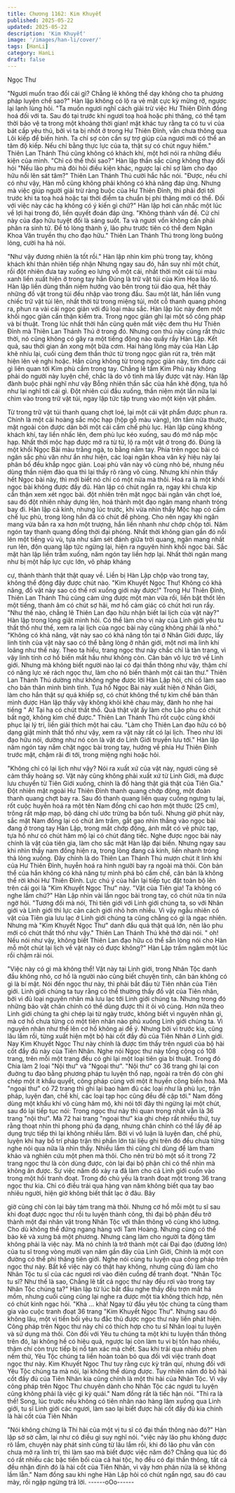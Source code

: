 ```yaml
---
title: Chương 1162: Kim Khuyết
published: 2025-05-22
updated: 2025-05-22
description: 'Kim Khuyết'
image: '/images/han-li/cover/'
tags: [HanLi]
category: HanLi
draft: false
---
```


Ngọc Thư

"Ngươi muốn trao đổi cái gì? Chẳng lẽ không thể dạy không cho
ta phương pháp luyện chế sao?" Hàn lập không có lộ ra vẻ mặt
cực kỳ mừng rỡ, ngược lại lạnh lùng hỏi.
"Ta muốn ngươi nghĩ cách giải trừ việc Hư Thiên Đỉnh đồng hoá
đối với ta. Sau đó tại trước khi ngươi toạ hoá hoặc phi thăng, có
thể tạm thời bảo vệ ta trong một khoảng thời gian! mặt khác tuy
rằng ta có tu vi của bát cấp yêu thú, bởi vì ta bị nhốt ở trong Hư
Thiên Đỉnh, vẫn chưa thông qua Lôi kiếp để biến hình. Ta chỉ sợ
còn cần sự trợ giúp của ngươi mới có thể an tâm độ kiếp. Nếu chỉ
bằng thực lực của ta, thật sự có chút nguy hiểm." Thiên Lan
Thánh Thú cũng không có khách khí, một hơi nói ra những điều
kiện của mình.
"Chỉ có thế thôi sao?" Hàn lập thần sắc cũng không thay đổi hỏi
"Nếu lão phu mà đòi hỏi điều kiện khác, ngược lại chỉ sợ làm cho
đạo hữu nổi lên sát tâm?" Thiên Lan Thánh Thú cười hắc hắc nói.
"Được, nếu chỉ có như vậy, Hàn mỗ cũng không phải không có
khả năng đáp ứng. Nhưng mà việc giúp người giải trừ ràng buộc
của Hư Thiên Đỉnh, thì phải đợi tới trước khi ta toạ hoá hoặc tại
thời điểm ta chuẩn bị phi thăng mới có thể. Đối với việc này các
hạ không có ý kiến gì chứ?" Hàn lập hơi cân nhắc một lúc về lợi
hại trong đó, liền quyết đoán đáp ứng.
"Không thành vấn đề. Cử chỉ này của đạo hữu tuyệt đối là sáng
suốt. Ta và ngươi vốn không cần phải phân ra sinh tử. Để tỏ lòng
thành ý, lão phu trước tiên có thể đem Ngân Khoa Văn truyền thụ
cho đạo hữu." Thiên Lan Thánh Thú trong lòng buông lỏng, cười
ha hả nói.

"Như vậy đương nhiên là tốt rồi." Hàn lập nhìn kim phù trong tay,
không khách khí thản nhiên tiếp nhận
Nhưng ngay sau đó, hắn suy nhĩ một chút, rồi đột nhiên đưa tay
xuống eo lưng vỗ một cái, nhất thời một cái túi màu xanh liền xuất
hiện ở trong tay hắn
Đúng là trữ vật túi của Kim Hoa lão tổ.
Hàn lập liền dùng thần niệm hướng vào bên trong túi đảo qua, hết
thảy những đồ vật trong túi đều nhập vào trong đầu.
Sau một lát, hắn liền vung chiếc trữ vật túi lên, nhất thời từ trong
miệng túi, môt cỗ thanh quang phóng ra, phun ra vài cái ngọc giản
với đủ loại màu sắc.
Hàn lập lúc này đem một khối ngọc giản cẩn thận kiểm tra. Trong
ngọc giản ghi lại một số công pháp và bí thuật. Trong lúc nhất thời
hắn cũng quên mất việc đem thu Hư Thiên Đỉnh mà Thiên Lan
Thánh Thú ở trong đó.
Nhưng con thú này cũng rất thức thời, nó cũng không có gây ra
một tiếng động nào quấy rầy Hàn Lập.
Kết quả, sau thời gian ăn xong một bữa cơm. Hai hàng lông mày
của Hàn Lập khẽ nhíu lại, cuối cùng đem thần thức từ trong ngọc
giản rút ra, trên mặt hiện lên vẻ nghi hoặc.
Hắn cũng không từ trong ngọc giản này, tìm được cái gì liên quan
tới Kim phù cầm trong tay.
Chẳng lẽ tấm Kim Phù này không phải do người này luyện chế,
chắc là do vô tình mà lấy được vật này. Hàn lập đành buộc phải
nghĩ như vậy
Bỗng nhiên thần sắc của hắn khẽ động, tựa hồ như lại nghĩ tới cái
gì. Đột nhiên cúi đầu xuống, thần niệm một lần nữa lại chìm vào
trong trữ vật túi, ngay lập tức tập trung vào một kiện vật phẩm.

Từ trong trữ vật túi thanh quang chợt loé, lại một cái vật phẩm
được phun ra.
Chính là một cái hoàng sắc mộc hạp (hộp gỗ màu vàng), lớn tầm
nửa thước, mặt ngoài còn được dán bởi một cái cấm chế phù lục.
Hàn lập cũng không khách khí, tay liền nhấc lên, đem phù lục kéo
xuống, sau đó mở nắp mộc hạp.
Nhất thời mộc hạp được mở ra từ từ, lộ ra một vật ở trong đó.
Đúng là một khối Ngọc Bài màu trằng ngà, to bằng nắm tay. Phía
trên ngọc bài có ngân sắc phù văn như ẩn như hiện, các loại
ngân khoa văn ký hiệu này lại phân bố đều khắp ngọc giản.
Loại phù văn này vô cùng nhỏ bé, nhưng nếu dùng thần niệm đảo
qua thì lại thấy rõ ràng vô cùng.
Nhưng khi nhìn thấy hết Ngọc bài này, thì mới biết nó chỉ có một
nửa mà thôi. Hoá ra là một khối ngọc bài không được đầy đủ.
Hàn lập có chút ngẩn ra, ngay khi chưa kịp cẩn thận xem xét ngọc
bài. đột nhiên trên mặt ngọc bài ngân văn chợt loé, sau đó đột
nhiên nhảy dựng lên, hoá thành một đạo ngân mang nhanh tróng
bay đi.
Hàn lập cả kinh, nhưng lúc trước, khi vừa nhìn thấy Mộc hạp có
cấm chế lục phù, trong lòng hắn đã có chút đề phòng. Cho nên
ngay khi ngân mang vừa bắn ra xa hơn một trượng, hắn liền
nhanh như chớp chộp tới.
Năm ngón tay thanh quang đồng thời đại phóng.
Nhất thời không gian gần đó nổi lên một tiếng vù vù, tựa như sấm
sét đánh giữa trời quang, ngân mang nhất run lên, độn quang lập
tức ngừng lại, hiện ra nguyên hình khối ngọc bài.
Sắc mặt hàn lập liền trầm xuống, năm ngón tay liền hợp lại.
Nhất thời ngân mang như bị một hấp lực cực lớn, vô pháp kháng

cự, thành thành thật thật quay về. Liền bị Hàn Lập chộp vào trong
tay, không thể động đậy được chút nào.
"Kim Khuyết Ngọc Thư! Không có khả năng, đồ vật này sao có
thế rơi xuống giới này được!" Trong Hư Thiên Đỉnh, Thiên Lan
Thánh Thú cũng cảm ứng được một màn vừa rồi, liền bật thốt lên
một tiếng, thanh âm có chút sợ hãi, mơ hồ cảm giác có chút hơi
run rẩy.
"Như thế nào, chẳng lẽ Thiên Lan đạo hữu nhận biết lai lịch của
vật này?" Hàn lập trong lòng giật mình hỏi.
Có thể làm cho vị này của Linh giới yêu tu thất thố như thế, xem
ra lại lịch của ngọc bài này cũng không phải là nhỏ."
"Không có khả năng, vật này sao có khả năng tồn tại ở Nhân Giới
được, lấy linh tính của vật này sao có thể bằng lòng ở nhân giới,
một nơi mà linh khí loãng như thế này. Theo ta hiểu, trang ngọc
thư này chắc chỉ là tàn trang, vì vậy linh tính cơ hồ biến mất hầu
như không còn. Căn bản vô lực trở về Linh giới. Nhưng mà không
biết người nào lại có đại thần thông như vậy, thậm chí có năng
lực xé rách ngọc thư, làm cho nó biến thành một cái tàn thư."
Thiên Lan Thánh Thú dường như không nghe được lời Hàn Lập
hỏi, chỉ cố làm sao cho bản thân mình bình tĩnh. Tựa hồ Ngọc Bài
này xuất hiện ở Nhân Giới, làm cho hắn thật sự quá khiếp sợ, có
chút không thể tự kìm chế bản thân mình được
Hàn lập thấy vậy không khỏi khẽ chau mày, đành ho nhẹ hai tiếng
" A! Tại hạ có chút thất thố. Quả thật vật ấy làm cho Lão phu có
chút bất ngờ, không kìm chế được." Thiên Lan Thánh Thú rốt
cuộc cũng khôi phục lại lý trí, liền giải thích một hai câu.
"Làm cho Thiên Lan đạo hữu có bộ dạng giật mình thất thố như
vậy, xem ra vật này rất có lại lịch. Theo như lời đạo hữu nói,
dường như nó còn là vật do Linh Giới truyền lưu tới." Hàn lập
năm ngón tay nắm chặt ngọc bài trong tay, hướng về phía Hư
Thiên Đỉnh trước mặt, chậm rãi đi tới, trong miệng nghi hoặc hỏi.

"Không chỉ có lại lịch như vậy? Nói ra xuất xứ của vật này, ngươi
cũng sẽ cảm thấy hoảng sợ. Vật này cũng không phải xuất xứ từ
Linh Giới, mà được lưu chuyển từ Tiên Giới xuống, chính là đồ
hàng thật giá thật của Tiên Gia." Đột nhiên mặt ngoài Hư Thiên
Đỉnh thanh quang chớp động, một đoàn thanh quang chợt bay ra.
Sau đó thanh quang liền quay cuồng ngưng tụ lại, rốt cuộc huyễn
hoá ra một tên Nam đồng chỉ cao hơn một thước (25 cm), trông
rất mập mạp, bộ dáng chỉ ước trừng ba bốn tuổi.
Nhưng giờ phút này, sắc mặt Nam đồng lại có chút âm trầm, gắt
gao nhìn thẳng vào ngọc bài đang ở trong tay Hàn Lập, trong mắt
chớp động, ánh mắt có vẻ phức tạp, tựa hồ như có chút hâm mộ
lại có chút đáng tiếc.
Nghe được ngọc bài này chính là vật của tiên gia, làm cho sắc
mặt Hàn lập đại biến. Nhưng ngay sau khi nhìn thấy nam đồng
hiện ra, trong lòng đang cả kinh, liền nhanh tróng thả lỏng xuống.
Đây chính là do Thiên Lan Thánh Thú mượn chút ít linh khí của
Hư Thiên Đỉnh, huyễn hoá ra hình người bay ra ngoài mà thôi.
Còn bản thể của hắn không có khả năng tự mình phá bỏ cấm chế,
căn bản là không thể rời khỏi Hư Thiên Đỉnh. Lực chú ý của hắn
lại tiếp tục đặt toàn bộ lên trên cái gọi là "Kim Khuyết Ngọc Thư"
này.
"Vật của Tiên gia! Ta không có nghe lầm chứ?" Hàn Lập nhìn vài
lần ngọc bài trong tay, có chút nửa tin nửa ngờ hỏi.
"Tương đối mà nói, Thì tiên giới với Linh giới chúng ta, so với
Nhân giới và Linh giới thì lực cản cách giới nhỏ hơn nhiều. Vì vậy
ngẫu nhiên có vật của Tiên gia lưu lạc ở Linh giới chúng ta cũng
chẳng có gì là ngạc nhiên. Nhưng mà "Kim Khuyết Ngọc Thư"
danh đầu quả thật quá lớn, nên lão phu mới có chút thất thố như
vậy." Thiên Lan Thánh Thú khẽ thở dài nói.
" oh! Nếu nói như vậy, không biết Thiên Lan đạo hữu có thể sẵn
lòng nói cho Hàn mỗ một chút lại lịch về vật này có được không?"
Hàn Lập trầm ngâm một lúc rồi chậm rãi nói.

"Việc này có gì mà không thể! Vật này tại Linh giới, trong Nhân
Tộc danh đầu không nhỏ, cơ hồ là người nào cũng biết chuyện
tình, căn bản không có gì là bí mật. Nói đến ngọc thư này, thì phải
bắt đầu từ Tiên nhân của Tiên giới. Linh giới chúng ta tuy rằng có
thể thường thấy đồ vật của Tiên nhân, bởi vì đủ loại nguyên nhân
mà lưu lạc tới Linh giới chúng ta. Nhưng trong đó những bảo vật
chân chính có thể dùng được thì ít ỏi vô cùng. Hơn nữa theo Linh
giới chúng ta ghi chép lại từ ngày trước, không biết vì nguyên
nhân gì, mà cơ hồ chưa từng có một tiên nhân nào phủ xuống
Linh giới chúng ta. Vì nguyên nhân như thế lên cơ hồ không ai để
ý. Nhưng bởi vì trước kia, cũng lâu lắm rồi, từng xuất hiện một bộ
hài cốt đầy đủ của Tiên Nhân ở Linh giới. Nay Kim Khuyết Ngọc
Thư này chính là được tìm thấy trên ngươì của bộ hài cốt đầy đủ
này của Tiên Nhân. Nghe nói Ngọc thư này tổng cộng có 108
trang, trên mỗi một trang đều có ghi lại một loại tiên gia bí thuật.
Trong đó Chia làm 2 loại "Nội thư" và "Ngoại thư". "Nội thư" có 36
trang ghi lại con đuờng tu đạo bằng phương pháp tu luyện thổ
nạp, ngoài ra trên đó còn ghi chép một ít khẩu quyết, công pháp
cùng với một ít huyền công biến hoá. Mà "ngoại thư" có 72 trang
thì ghi lại bao hàm đủ các loại như là phù lục, trận pháp, luyện
đan, chế khí, các loại tạp học cũng đều đề cập tới."
Nam đồng dùng một khẩu khí vô cùng hâm mộ, khi nói tới đây thì
ngừng lại một chút, sau đó lại tiếp tục nói:
Trong ngọc thư này thì quan trọng nhất vẫn là 36 trang "nội thư".
Mà 72 hai trang "ngoại thư" kia ghi chép rất nhiều thứ, tuy rằng
thoạt nhìn thì phong phú đa dạng, nhưng chân chính có thể lấy để
áp dụng trực tiếp thì lại không nhiều lắm. Bởi vi vô luận là luyện
đan, chế phù, luyện khí hay bố trí pháp trận thì phần lớn tài liệu
ghi trên đó đều chưa từng nghe nói qua nữa là nhìn thấy. Nhiều
lắm thì cũng chỉ dùng để làm tham khảo và nghiên cứu một phen
mà thôi. Cho nên trừ bỏ một số ít trong 72 trang ngọc thư là còn
dùng được, còn lại đại bộ phận chỉ có thể nhìn mà không ăn
được.
Sự việc năm đó xảy ra đã làm cho cả Linh giới cuốn vào trong
một hồi tranh đoạt. Trong đó chủ yếu là tranh đoạt một trong 36
trang ngọc thư kia. Chỉ có điều trải qua hàng vạn năm không biết
qua tay bao nhiêu người, hiện giờ không biết thất lạc ở đâu. Bây

giờ cũng chỉ còn lại bảy tám trang mà thôi. Nhưng cơ hồ mỗi một
tu sĩ sau khi đoạt được ngọc thư rồi tu luyện thành công, thì đại
bộ phận đều trở thành một đại nhân vật trong Nhân Tộc với thần
thông vô cùng khó lường. Cho dù không thể đứng ngang hàng
với Tam Hoàng. Nhưng cũng có thể bảo kê và xưng bá một
phương. Nhưng càng làm cho người ta động tâm không phải là
việc này. Mà nó chính là trở thành một cái Đại đạo (đường lớn)
của tu sĩ trong vòng mười vạn năm gần đây của Linh Giới, Chính
là một con đường có thể phi thăng tiên giới. Nghe nói cùng tu
luyện qua công pháp trên ngọc thư này. Bất kể việc này có thật
hay không, nhưng cũng đủ làm cho Nhân Tộc tu sĩ của các ngươi
rơi vào điên cuồng để tranh đoạt.
"Nhân Tộc tu sĩ? Như thế là sao, Chẳng lẽ tất cả ngọc thư này
đều rơi vào trong tay Nhân Tộc chúng ta?" Hàn lập từ lúc bắt đầu
nghe thấy đều trợn mắt há mồm, nhưng cuối cùng cũng lại nghe
ra được một tia không thích hợp, nên có chút kinh ngạc hỏi.
"Khà … khà! Ngay từ đầu yêu tộc chúng ta cũng tham gia vào
cuộc tranh đoạt 36 trang "Kim Khuyết Ngọc Thư". Nhưng sau đó
không lâu, một vị tiền bối yêu tu đắc thủ được ngọc thư này liền
phát hiện. Công pháp trên Ngọc thư này chỉ có thích hợp cho tu sĩ
Nhân loại tu luyện và sử dụng mà thôi. Còn đối với Yêu tu chúng
ta một khi tu luyện thần thông trên đó, lại không hề có hiệu quả,
ngược lại còn làm tu vi bị tổn hao nhiều, thậm chí còn trực tiếp bị
nổ tan xác mà chết.
Sau khi trải qua nhiều phen nếm thử, Yêu Tộc chúng ta liền hoàn
toàn bỏ qua đối với việc tranh đoạt ngọc thư này. Kim Khuyết
Ngọc Thư tuy rằng cực kỳ trân quí, nhưng đối với Yêu Tộc chúng
ta mà nói, lại không thể dùng được.
Tuy nhiên năm đó bộ hài cốt đầy đủ của Tiên Nhân kia cũng chính
là một thi hài của Nhân Tộc. Vì vậy công pháp trên Ngọc Thư
chuyên dành cho Nhân Tộc các ngươi tu luyện cũng không phải
là việc gì kỳ quái." Nam đồng rất là tiếc hận nói.
"Thì ra là thế! Song, lúc trước nếu không có tiên nhân nào hàng
lâm xuống qua Linh giới, tu sĩ Linh giới các ngươi, làm sao lại biết
được hài cốt đầy đủ kia chính là hài cốt của Tiên Nhân

"Nói không chừng là Thi hài của một vị tu sĩ có đại thần thông nào
đó?" Hàn lập sờ sờ cằm, lại như có điều gì suy nghĩ nói.
"việc này lão phu không được rõ lắm, chuyện này phát sinh cũng
từ lâu lắm rồi, khi đó lão phu vẫn còn chưa mở ra linh trí, thì làm
sao mà biết được việc năm đó? Chẳng qua lúc đó có rất nhiều
các bậc tiền bối của cả hai tộc, họ đều có đại thần thông, tất cả
đều nhận định đó là hài cốt của Tiên Nhân, vì vậy hơn phân nửa
là sẽ không lầm lẫn." Nam đồng sau khi nghe Hàn Lập hỏi có chút
ngẩn ngơ, sau đó cau mày, rồi ngập ngừng trả lời.
------oOo------
